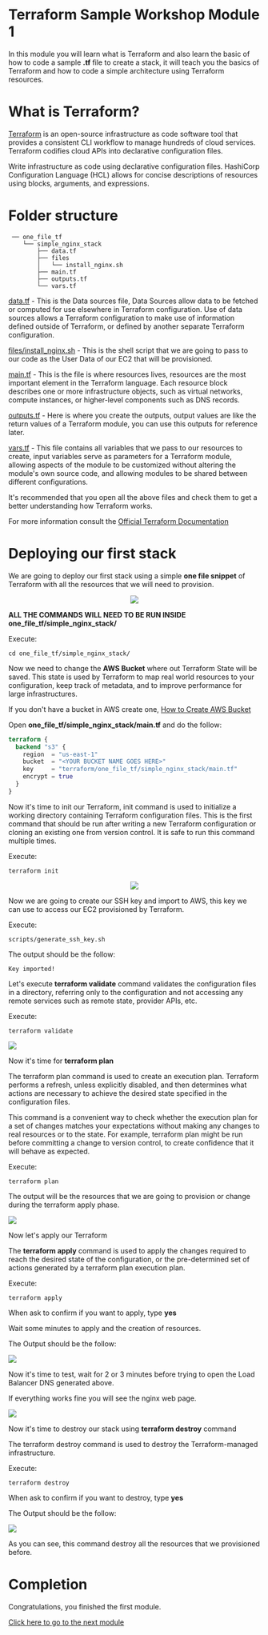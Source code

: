 # Terraform Sample Workshop Module 1

In this module you will learn what is Terraform and also learn the basic of how to code a sample **.tf** file to create a stack, it will teach you the basics of Terraform and how to code a simple architecture using Terraform resources.

# What is Terraform?

[Terraform](https://www.terraform.io/) is an open-source infrastructure as code software tool that provides a consistent CLI workflow to manage hundreds of cloud services. Terraform codifies cloud APIs into declarative configuration files.

Write infrastructure as code using declarative configuration files. HashiCorp Configuration Language (HCL) allows for concise descriptions of resources using blocks, arguments, and expressions.

# Folder structure

```
 ── one_file_tf
    └── simple_nginx_stack
        ├── data.tf
        ├── files
        │   └── install_nginx.sh
        ├── main.tf
        ├── outputs.tf
        └── vars.tf
```

[data.tf](one_file_tf/simple_nginx_stack/data.tf) - This is the Data sources file, Data Sources allow data to be fetched or computed for use elsewhere in Terraform configuration. Use of data sources allows a Terraform configuration to make use of information defined outside of Terraform, or defined by another separate Terraform configuration.

[files/install_nginx.sh](one_file_tf/simple_nginx_stack/files/install_nginx.sh) - This is the shell script that we are going to pass to our code as the User Data of our EC2 that will be provisioned.

[main.tf](one_file_tf/simple_nginx_stack/main.tf) - This is the file is where resources lives, resources are the most important element in the Terraform language. Each resource block describes one or more infrastructure objects, such as virtual networks, compute instances, or higher-level components such as DNS records.

[outputs.tf](one_file_tf/simple_nginx_stack/outputs.tf) - Here is where you create the outputs, output values are like the return values of a Terraform module, you can use this outputs for reference later.

[vars.tf](one_file_tf/simple_nginx_stack/vars.tf) - This file contains all variables that we pass to our resources to create, input variables serve as parameters for a Terraform module, allowing aspects of the module to be customized without altering the module's own source code, and allowing modules to be shared between different configurations.

It's recommended that you open all the above files and check them to get a better understanding how Terraform works.

For more information consult the [Official Terraform Documentation](https://www.terraform.io/docs/configuration/index.html)

# Deploying our first stack

We are going to deploy our first stack using a simple **one file snippet** of Terraform with all the resources that we will need to provision.

<p align="center"> 
<img src="images/one_file_tf.png">
</p>


**ALL THE COMMANDS WILL NEED TO BE RUN INSIDE one_file_tf/simple_nginx_stack/**

Execute:

```shell
cd one_file_tf/simple_nginx_stack/
```

Now we need to change the **AWS Bucket** where out Terraform State will be saved. This state is used by Terraform to map real world resources to your configuration, keep track of metadata, and to improve performance for large infrastructures.

If you don't have a bucket in AWS create one, [How to Create AWS Bucket](https://docs.aws.amazon.com/AmazonS3/latest/gsg/CreatingABucket.html)

Open **one_file_tf/simple_nginx_stack/main.tf** and do the follow:

```terraform
terraform {
  backend "s3" {
    region  = "us-east-1"
    bucket  = "<YOUR BUCKET NAME GOES HERE>"
    key     = "terraform/one_file_tf/simple_nginx_stack/main.tf"
    encrypt = true
  }
}
```
Now it's time to init our Terraform, init command is used to initialize a working directory containing Terraform configuration files. This is the first command that should be run after writing a new Terraform configuration or cloning an existing one from version control. It is safe to run this command multiple times.

Execute:

```shell
terraform init
```

<p align="center"> 
<img src="images/terraform_init.png">
</p>

Now we are going to create our SSH key and import to AWS, this key we can use to access our EC2 provisioned by Terraform.

Execute:

```
scripts/generate_ssh_key.sh
```

The output should be the follow:

```
Key imported!
```

Let's execute **terraform validate** command validates the configuration files in a directory, referring only to the configuration and not accessing any remote services such as remote state, provider APIs, etc.

Execute:

```shell
terraform validate
```

<p align="left"> 
<img src="images/terraform_validate.png">
</p>

Now it's time for **terraform plan**

The terraform plan command is used to create an execution plan. Terraform performs a refresh, unless explicitly disabled, and then determines what actions are necessary to achieve the desired state specified in the configuration files.

This command is a convenient way to check whether the execution plan for a set of changes matches your expectations without making any changes to real resources or to the state. For example, terraform plan might be run before committing a change to version control, to create confidence that it will behave as expected.

Execute:

```
terraform plan
```

The output will be the resources that we are going to provision or change during the terraform apply phase.

<p align="left"> 
<img src="images/terraform_plan.png">
</p>

Now let's apply our Terraform

The **terraform apply** command is used to apply the changes required to reach the desired state of the configuration, or the pre-determined set of actions generated by a terraform plan execution plan.

Execute:

```
terraform apply
```

When ask to confirm if you want to apply, type **yes**

Wait some minutes to apply and the creation of resources.

The Output should be the follow:

<p align="left"> 
<img src="images/terraform_apply.png">
</p>

Now it's time to test, wait for 2 or 3 minutes before trying to open the Load Balancer DNS generated above.

If everything works fine you will see the nginx web page.

<p align="left"> 
<img src="images/nginx_page.png">
</p>

Now it's time to destroy our stack using **terraform destroy** command

The terraform destroy command is used to destroy the Terraform-managed infrastructure.

Execute:

```
terraform destroy
```

When ask to confirm if you want to destroy, type **yes**

The Output should be the follow:

<p align="left"> 
<img src="images/terraform_destroy.png">
</p>

As you can see, this command destroy all the resources that we provisioned before.

# Completion

Congratulations, you finished the first module.

[Click here to go to the next module](../module_2)
